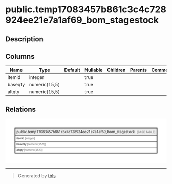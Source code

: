 # public.temp17083457b861c3c4c728924ee21e7a1af69_bom_stagestock

## Description

## Columns

| Name | Type | Default | Nullable | Children | Parents | Comment |
| ---- | ---- | ------- | -------- | -------- | ------- | ------- |
| itemid | integer |  | true |  |  |  |
| baseqty | numeric(15,5) |  | true |  |  |  |
| altqty | numeric(15,5) |  | true |  |  |  |

## Relations

![er](public.temp17083457b861c3c4c728924ee21e7a1af69_bom_stagestock.svg)

---

> Generated by [tbls](https://github.com/k1LoW/tbls)
